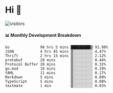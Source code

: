 # Hi 👋
 
![visitors](https://visitor-badge.glitch.me/badge?page_id=sorcererxw.sorcererx)

#### 📊 Monthly Development Breakdown

<!--START_SECTION:waka-->
```text
Go              98 hrs 5 mins █████████▒ 91.98%
JSON            4 hrs 45 mins ▒░░░░░░░░░ 4.47%
Thrift          2 hrs 15 mins ▒░░░░░░░░░ 2.12%
protobuf        28 mins       ▒░░░░░░░░░ 0.44%
Protocol Buffer 20 mins       ▒░░░░░░░░░ 0.32%
go.mod          18 mins       ▒░░░░░░░░░ 0.29%
YAML            11 mins       ▒░░░░░░░░░ 0.17%
Markdown        5 mins        ▒░░░░░░░░░ 0.09%
TypeScript      5 mins        ▒░░░░░░░░░ 0.08%
textmate        1 min         ▒░░░░░░░░░ 0.03%
```
<!--END_SECTION:waka-->
